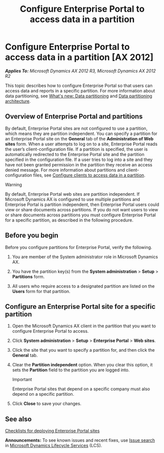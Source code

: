 ﻿---
title: Configure Enterprise Portal to access data in a partition
TOCTitle: Configure Enterprise Portal to access data in a partition
ms:assetid: 53b2e382-28ee-46f5-a337-5d6f7894dabc
ms:mtpsurl: https://technet.microsoft.com/en-us/library/JJ670113(v=AX.60)
ms:contentKeyID: 49478231
ms.date: 04/18/2014
mtps_version: v=AX.60
---

# Configure Enterprise Portal to access data in a partition [AX 2012]


_**Applies To:** Microsoft Dynamics AX 2012 R3, Microsoft Dynamics AX 2012 R2_

This topic describes how to configure Enterprise Portal so that users can access data and reports in a specific partition. For more information about data partitioning, see [What's new: Data partitioning](what-s-new-data-partitioning.md) and [Data partitioning architecture](data-partitioning-architecture.md).

## Overview of Enterprise Portal and partitions

By default, Enterprise Portal sites are not configured to use a partition, which means they are partition independent. You can specify a partition for an Enterprise Portal site on the **General** tab of the **Administration of Web sites** form. When a user attempts to log on to a site, Enterprise Portal reads the user’s client-configuration file. If a partition is specified, the user is automatically redirected to the Enterprise Portal site and the partition specified in the configuration file. If a user tries to log into a site and they have not been granted permission in the partition they receive an access denied message. For more information about partitions and client-configuration files, see [Configure clients to access data in a partition](configure-clients-to-access-data-in-a-partition.md).


> [!WARNING]
> <P>By default, Enterprise Portal web sites are partition independent. If Microsoft Dynamics AX is configured to use multiple partitions and Enterprise Portal is partition independent, then Enterprise Portal users could view or share documents across partitions. If you do not want users to view or share documents across partitions you must configure Enterprise Portal for a specific partition, as described in the following procedure.</P>



## Before you begin

Before you configure partitions for Enterprise Portal, verify the following.

1.  You are member of the System administrator role in Microsoft Dynamics AX.

2.  You have the partition key(s) from the **System administration** \> **Setup** \> **Partitions** form.

3.  All users who require access to a designated partition are listed on the **Users** form for that partition.

## Configure an Enterprise Portal site for a specific partition

1.  Open the Microsoft Dynamics AX client in the partition that you want to configure Enterprise Portal to access.

2.  Click **System administration** \> **Setup** \> **Enterprise Portal** \> **Web sites**.

3.  Click the site that you want to specify a partition for, and then click the **General** tab.

4.  Clear the **Partition independent** option. When you clear this option, it sets the **Partition** field to the partition you are logged into.
    

    > [!IMPORTANT]
    > <P>Enterprise Portal sites that depend on a specific company must also depend on a specific partition.</P>



5.  Click **Close** to save your changes.

## See also

[Checklists for deploying Enterprise Portal sites](checklists-for-deploying-enterprise-portal-sites.md)

  
**Announcements:** To see known issues and recent fixes, use [Issue search](http://go.microsoft.com/fwlink/?linkid=389258) in [Microsoft Dynamics Lifecycle Services](http://go.microsoft.com/fwlink/?linkid=306505) (LCS).

